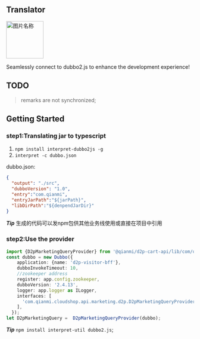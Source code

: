 
## Translator

<img src="http://oss-hz.qianmi.com/x-site/dev/doc/dong/video2deal/xsite/interpret/鹦鹉.png" width = "100" alt="图片名称" align=center />


 Seamlessly connect to dubbo2.js to enhance the development experience!

## TODO

> remarks are not synchronized;

## Getting Started


### step1:Translating jar to typescript

1. `npm install interpret-dubbo2js -g`
2. `interpret -c dubbo.json`

dubbo.json:

```json
{
  "output": "./src",
  "dubboVersion": "1.0",
  "entry":"com.qianmi",
  "entryJarPath":"${jarPath}",
  "libDirPath":"${denpendJarDir}"
}
```


***Tip*** 生成的代码可以发npm包供其他业务线使用或直接在项目中引用

### step2:Use the provider

```typescript
import {D2pMarketingQueryProvider} from '@qianmi/d2p-cart-api/lib/com/qianmi/cloudshop/api/marketing/d2p/D2pMarketingQueryProvider';
const dubbo = new Dubbo({
    application: {name: 'd2p-visitor-bff'},
    dubboInvokeTimeout: 10,
    //zookeeper address
    register: app.config.zookeeper,
    dubboVersion: '2.4.13',
    logger: app.logger as ILogger,
    interfaces: [
      'com.qianmi.cloudshop.api.marketing.d2p.D2pMarketingQueryProvider'
    ],
  });
let D2pMarketingQuery =  D2pMarketingQueryProvider(dubbo);

```


***Tip***  `npm install interpret-util dubbo2.js`;
